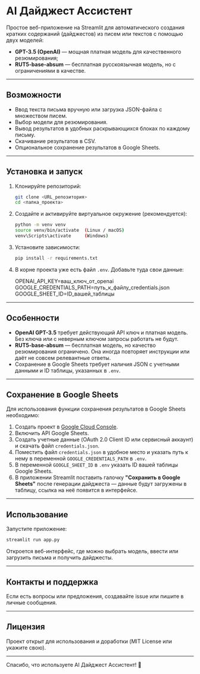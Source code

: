 # AI Дайджест Ассистент

Простое веб-приложение на Streamlit для автоматического создания кратких содержаний (дайджестов) из писем или текстов с помощью двух моделей:

- **GPT-3.5 (OpenAI)** — мощная платная модель для качественного резюмирования;
- **RUT5-base-absum** — бесплатная русскоязычная модель, но с ограничениями в качестве.

---

## Возможности

- Ввод текста письма вручную или загрузка JSON-файла с множеством писем.
- Выбор модели для резюмирования.
- Вывод результатов в удобных раскрывающихся блоках по каждому письму.
- Скачивание результатов в CSV.
- Опциональное сохранение результатов в Google Sheets.

---

## Установка и запуск

1. Клонируйте репозиторий:
   ```bash
   git clone <URL_репозитория>  
   cd <папка_проекта>
   ```

2. Создайте и активируйте виртуальное окружение (рекомендуется):
   ```bash
   python -m venv venv  
   source venv/bin/activate  (Linux / macOS)  
   venv\Scripts\activate     (Windows)
   ```
3. Установите зависимости:
   ```bash
   pip install -r requirements.txt
   ```
5. В корне проекта уже есть файл `.env`. Добавьте туда свои данные:

   OPENAI_API_KEY=ваш_ключ_от_openai  
   GOOGLE_CREDENTIALS_PATH=путь_к_файлу_credentials.json  
   GOOGLE_SHEET_ID=ID_вашей_таблицы

---

## Особенности

- **OpenAI GPT-3.5** требует действующий API ключ и платная модель. Без ключа или с неверным ключом запросы работать не будут.  
- **RUT5-base-absum** — бесплатная модель, но качество резюмирования ограничено. Она иногда повторяет инструкции или даёт не совсем релевантные ответы.  
- Сохранение в Google Sheets требует наличия JSON с учетными данными и ID таблицы, указанных в `.env`.

---

## Сохранение в Google Sheets

Для использования функции сохранения результатов в Google Sheets необходимо:

1. Создать проект в [Google Cloud Console](https://console.cloud.google.com/).  
2. Включить API Google Sheets.  
3. Создать учетные данные (OAuth 2.0 Client ID или сервисный аккаунт) и скачать файл `credentials.json`.  
4. Поместить файл `credentials.json` в удобное место и указать путь к нему в переменной `GOOGLE_CREDENTIALS_PATH` в `.env`.  
5. В переменной `GOOGLE_SHEET_ID` в `.env` указать ID вашей таблицы Google Sheets.  
6. В приложении Streamlit поставить галочку **"Сохранить в Google Sheets"** после генерации дайджеста — данные будут загружены в таблицу, ссылка на неё появится в интерфейсе.

---

## Использование

Запустите приложение:
```bash
streamlit run app.py
```
Откроется веб-интерфейс, где можно выбрать модель, ввести или загрузить письма и получить дайджесты.

---

## Контакты и поддержка

Если есть вопросы или предложения, создавайте issue или пишите в личные сообщения.

---

## Лицензия

Проект открыт для использования и доработки (MIT License или укажите свою).

---

Спасибо, что используете AI Дайджест Ассистент! 🎉
